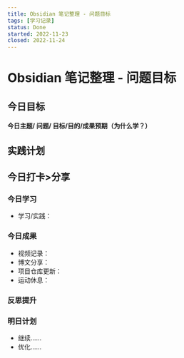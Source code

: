 ```yaml
---
title: Obsidian 笔记整理 - 问题目标
tags: [学习记录]
status: Done
started: 2022-11-23
closed: 2022-11-24
---
```

# Obsidian 笔记整理 - 问题目标

## 今日目标
#### 今日主题/ 问题/ 目标/**目的**/成果预期（**为什么学**？）

## 实践计划
## 今日打卡>分享
### 今日学习
- 学习/实践：
### 今日成果
- 视频记录：
- 博文分享：
- 项目仓库更新：
- 运动休息：
### 反思提升
### 明日计划
- 继续……
- 优化……
